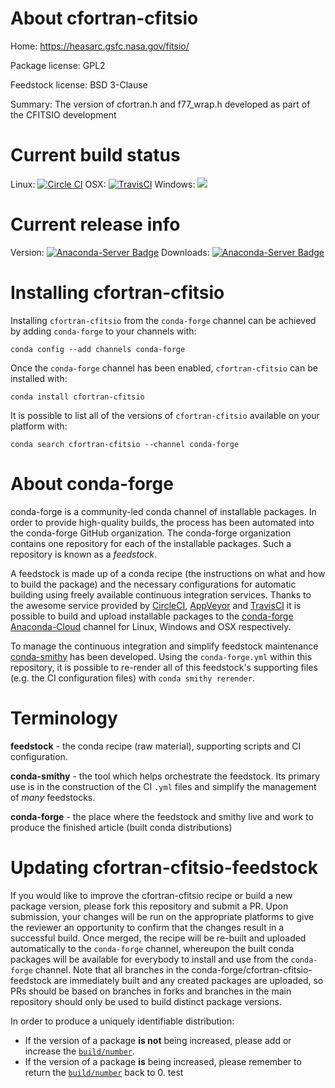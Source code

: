 About cfortran-cfitsio
======================

Home: https://heasarc.gsfc.nasa.gov/fitsio/

Package license: GPL2

Feedstock license: BSD 3-Clause

Summary: The version of cfortran.h and f77_wrap.h developed as part of the CFITSIO development



Current build status
====================

Linux: [![Circle CI](https://circleci.com/gh/conda-forge/cfortran-cfitsio-feedstock.svg?style=shield)](https://circleci.com/gh/conda-forge/cfortran-cfitsio-feedstock)
OSX: [![TravisCI](https://travis-ci.org/conda-forge/cfortran-cfitsio-feedstock.svg?branch=master)](https://travis-ci.org/conda-forge/cfortran-cfitsio-feedstock)
Windows: ![](https://cdn.rawgit.com/conda-forge/conda-smithy/90845bba35bec53edac7a16638aa4d77217a3713/conda_smithy/static/disabled.svg)

Current release info
====================
Version: [![Anaconda-Server Badge](https://anaconda.org/conda-forge/cfortran-cfitsio/badges/version.svg)](https://anaconda.org/conda-forge/cfortran-cfitsio)
Downloads: [![Anaconda-Server Badge](https://anaconda.org/conda-forge/cfortran-cfitsio/badges/downloads.svg)](https://anaconda.org/conda-forge/cfortran-cfitsio)

Installing cfortran-cfitsio
===========================

Installing `cfortran-cfitsio` from the `conda-forge` channel can be achieved by adding `conda-forge` to your channels with:

```
conda config --add channels conda-forge
```

Once the `conda-forge` channel has been enabled, `cfortran-cfitsio` can be installed with:

```
conda install cfortran-cfitsio
```

It is possible to list all of the versions of `cfortran-cfitsio` available on your platform with:

```
conda search cfortran-cfitsio --channel conda-forge
```


About conda-forge
=================

conda-forge is a community-led conda channel of installable packages.
In order to provide high-quality builds, the process has been automated into the
conda-forge GitHub organization. The conda-forge organization contains one repository
for each of the installable packages. Such a repository is known as a *feedstock*.

A feedstock is made up of a conda recipe (the instructions on what and how to build
the package) and the necessary configurations for automatic building using freely
available continuous integration services. Thanks to the awesome service provided by
[CircleCI](https://circleci.com/), [AppVeyor](http://www.appveyor.com/)
and [TravisCI](https://travis-ci.org/) it is possible to build and upload installable
packages to the [conda-forge](https://anaconda.org/conda-forge)
[Anaconda-Cloud](http://docs.anaconda.org/) channel for Linux, Windows and OSX respectively.

To manage the continuous integration and simplify feedstock maintenance
[conda-smithy](http://github.com/conda-forge/conda-smithy) has been developed.
Using the ``conda-forge.yml`` within this repository, it is possible to re-render all of
this feedstock's supporting files (e.g. the CI configuration files) with ``conda smithy rerender``.


Terminology
===========

**feedstock** - the conda recipe (raw material), supporting scripts and CI configuration.

**conda-smithy** - the tool which helps orchestrate the feedstock.
                   Its primary use is in the construction of the CI ``.yml`` files
                   and simplify the management of *many* feedstocks.

**conda-forge** - the place where the feedstock and smithy live and work to
                  produce the finished article (built conda distributions)


Updating cfortran-cfitsio-feedstock
===================================

If you would like to improve the cfortran-cfitsio recipe or build a new
package version, please fork this repository and submit a PR. Upon submission,
your changes will be run on the appropriate platforms to give the reviewer an
opportunity to confirm that the changes result in a successful build. Once
merged, the recipe will be re-built and uploaded automatically to the
`conda-forge` channel, whereupon the built conda packages will be available for
everybody to install and use from the `conda-forge` channel.
Note that all branches in the conda-forge/cfortran-cfitsio-feedstock are
immediately built and any created packages are uploaded, so PRs should be based
on branches in forks and branches in the main repository should only be used to
build distinct package versions.

In order to produce a uniquely identifiable distribution:
 * If the version of a package **is not** being increased, please add or increase
   the [``build/number``](http://conda.pydata.org/docs/building/meta-yaml.html#build-number-and-string).
 * If the version of a package **is** being increased, please remember to return
   the [``build/number``](http://conda.pydata.org/docs/building/meta-yaml.html#build-number-and-string)
   back to 0.
test
